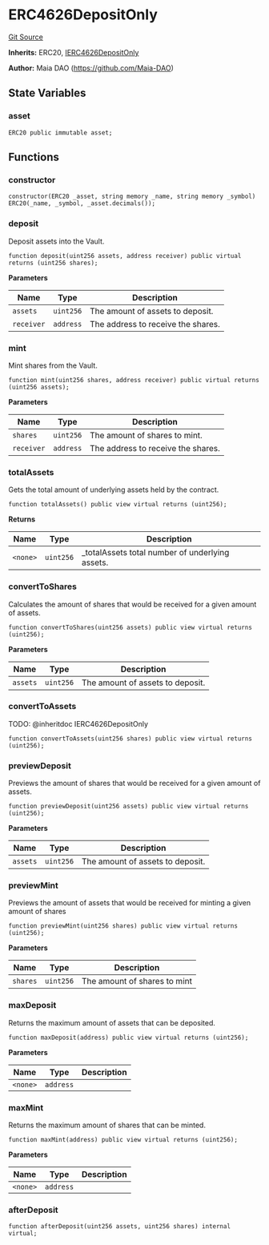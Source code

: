 # ERC4626DepositOnly
[Git Source](https://github.com/Maia-DAO/test-env-V2/blob/84b5f9e8695c91ddb02f27bb3dfb1c652f55ced4/erc-4626/ERC4626DepositOnly.sol)

**Inherits:**
ERC20, [IERC4626DepositOnly](/erc-4626/interfaces/IERC4626DepositOnly.sol/interface.IERC4626DepositOnly.md)

**Author:**
Maia DAO (https://github.com/Maia-DAO)


## State Variables
### asset

```solidity
ERC20 public immutable asset;
```


## Functions
### constructor


```solidity
constructor(ERC20 _asset, string memory _name, string memory _symbol) ERC20(_name, _symbol, _asset.decimals());
```

### deposit

Deposit assets into the Vault.


```solidity
function deposit(uint256 assets, address receiver) public virtual returns (uint256 shares);
```
**Parameters**

|Name|Type|Description|
|----|----|-----------|
|`assets`|`uint256`|The amount of assets to deposit.|
|`receiver`|`address`|The address to receive the shares.|


### mint

Mint shares from the Vault.


```solidity
function mint(uint256 shares, address receiver) public virtual returns (uint256 assets);
```
**Parameters**

|Name|Type|Description|
|----|----|-----------|
|`shares`|`uint256`|The amount of shares to mint.|
|`receiver`|`address`|The address to receive the shares.|


### totalAssets

Gets the total amount of underlying assets held by the contract.


```solidity
function totalAssets() public view virtual returns (uint256);
```
**Returns**

|Name|Type|Description|
|----|----|-----------|
|`<none>`|`uint256`|_totalAssets total number of underlying assets.|


### convertToShares

Calculates the amount of shares that would be received for a given amount of assets.


```solidity
function convertToShares(uint256 assets) public view virtual returns (uint256);
```
**Parameters**

|Name|Type|Description|
|----|----|-----------|
|`assets`|`uint256`|The amount of assets to deposit.|


### convertToAssets

TODO: @inheritdoc IERC4626DepositOnly


```solidity
function convertToAssets(uint256 shares) public view virtual returns (uint256);
```

### previewDeposit

Previews the amount of shares that would be received for a given amount of assets.


```solidity
function previewDeposit(uint256 assets) public view virtual returns (uint256);
```
**Parameters**

|Name|Type|Description|
|----|----|-----------|
|`assets`|`uint256`|The amount of assets to deposit.|


### previewMint

Previews the amount of assets that would be received for minting a given amount of shares


```solidity
function previewMint(uint256 shares) public view virtual returns (uint256);
```
**Parameters**

|Name|Type|Description|
|----|----|-----------|
|`shares`|`uint256`|The amount of shares to mint|


### maxDeposit

Returns the maximum amount of assets that can be deposited.


```solidity
function maxDeposit(address) public view virtual returns (uint256);
```
**Parameters**

|Name|Type|Description|
|----|----|-----------|
|`<none>`|`address`||


### maxMint

Returns the maximum amount of shares that can be minted.


```solidity
function maxMint(address) public view virtual returns (uint256);
```
**Parameters**

|Name|Type|Description|
|----|----|-----------|
|`<none>`|`address`||


### afterDeposit


```solidity
function afterDeposit(uint256 assets, uint256 shares) internal virtual;
```

